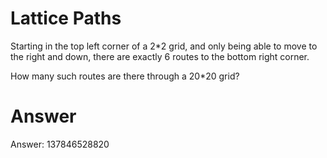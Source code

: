 # Lattice Paths

Starting in the top left corner of a 2*2 grid, and only being able to move to the right and down, there are exactly 6 routes to the bottom right corner.

How many such routes are there through a 20*20 grid?

# Answer

Answer: 137846528820